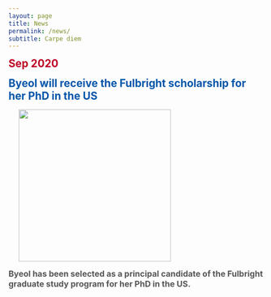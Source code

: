 ```yaml
---
layout: page
title: News
permalink: /news/
subtitle: Carpe diem
---
```


<b><span style="font-size: 1.3rem !important; color: #BD0026;">Sep 2020 </span>

<b><span style="font-size: 1.3rem !important; color: #0055A9;">Byeol will receive the Fulbright scholarship for her PhD in the US</span></b>

<img src="/news/images/fulbright.jpg" width="300" align="center" hspace="20" />

<span style="font-size: 1rem !important; color: #555;"> Byeol has been selected as a principal candidate of the Fulbright graduate study program for her PhD in the US.</span>
<br><br>
